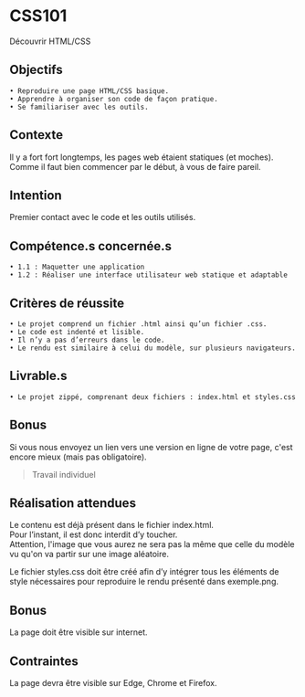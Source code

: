 # CSS101
Découvrir HTML/CSS

## Objectifs
    • Reproduire une page HTML/CSS basique.
    • Apprendre à organiser son code de façon pratique.
    • Se familiariser avec les outils.

## Contexte
Il y a fort fort longtemps, les pages web étaient statiques (et moches). Comme il faut bien commencer par le début, à vous de faire pareil.

## Intention 
Premier contact avec le code et les outils utilisés.

## Compétence.s concernée.s
    • 1.1 : Maquetter une application
    • 1.2 : Réaliser une interface utilisateur web statique et adaptable

## Critères de réussite
    • Le projet comprend un fichier .html ainsi qu’un fichier .css.
    • Le code est indenté et lisible.
    • Il n’y a pas d’erreurs dans le code. 
    • Le rendu est similaire à celui du modèle, sur plusieurs navigateurs. 

## Livrable.s
    • Le projet zippé, comprenant deux fichiers : index.html et styles.css
    
## Bonus
Si vous nous envoyez un lien vers une version en ligne de votre page, c'est encore mieux (mais pas obligatoire).

> Travail individuel

## Réalisation attendues
Le contenu est déjà présent dans le fichier index.html.   
Pour l’instant, il est donc interdit d’y toucher.   
Attention, l'image que vous aurez ne sera pas la même que celle du modèle vu qu'on va partir sur une image aléatoire. 

Le fichier styles.css doit être créé afin d’y intégrer tous les éléments de style nécessaires pour reproduire le rendu présenté dans exemple.png.

## Bonus
La page doit être visible sur internet.

## Contraintes
La page devra être visible sur Edge, Chrome et Firefox.
